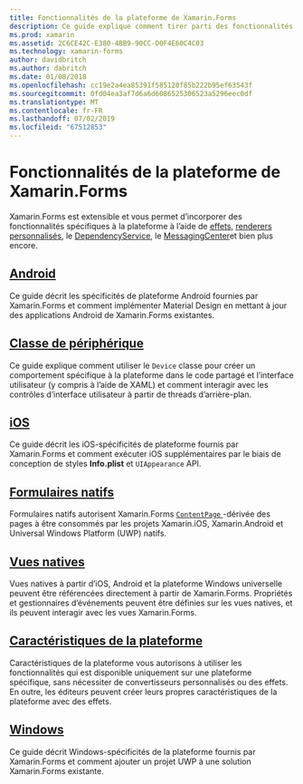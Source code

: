 ```yaml
---
title: Fonctionnalités de la plateforme de Xamarin.Forms
description: Ce guide explique comment tirer parti des fonctionnalités spécifiques aux plateformes dans les applications Xamarin.Forms à l’aide de diverses techniques.
ms.prod: xamarin
ms.assetid: 2C6CE42C-E380-4BB9-90CC-D0F4E60C4C03
ms.technology: xamarin-forms
author: davidbritch
ms.author: dabritch
ms.date: 01/08/2018
ms.openlocfilehash: cc19e2a4ea85391f585120f85b222b95ef63543f
ms.sourcegitcommit: 0fd04ea3af7d6a6d6086525306523a5296eec0df
ms.translationtype: MT
ms.contentlocale: fr-FR
ms.lasthandoff: 07/02/2019
ms.locfileid: "67512853"
---
```

# <a name="xamarinforms-platform-features"></a>Fonctionnalités de la plateforme de Xamarin.Forms

Xamarin.Forms est extensible et vous permet d’incorporer des fonctionnalités spécifiques à la plateforme à l’aide de [effets](~/xamarin-forms/app-fundamentals/effects/index.md), [renderers personnalisés](~/xamarin-forms/app-fundamentals/custom-renderer/index.md), le [DependencyService](~/xamarin-forms/app-fundamentals/dependency-service/index.md), le [MessagingCenter](~/xamarin-forms/app-fundamentals/messaging-center.md)et bien plus encore.

## <a name="androidandroidindexmd"></a>[Android](android/index.md)

Ce guide décrit les spécificités de plateforme Android fournies par Xamarin.Forms et comment implémenter Material Design en mettant à jour des applications Android de Xamarin.Forms existantes.

## <a name="device-classdevicemd"></a>[Classe de périphérique](device.md)

Ce guide explique comment utiliser le `Device` classe pour créer un comportement spécifique à la plateforme dans le code partagé et l’interface utilisateur (y compris à l’aide de XAML) et comment interagir avec les contrôles d’interface utilisateur à partir de threads d’arrière-plan.

## <a name="iosiosindexmd"></a>[iOS](ios/index.md)

Ce guide décrit les iOS-spécificités de plateforme fournis par Xamarin.Forms et comment exécuter iOS supplémentaires par le biais de conception de styles **Info.plist** et `UIAppearance` API.

## <a name="native-formsnative-formsmd"></a>[Formulaires natifs](native-forms.md)

Formulaires natifs autorisent Xamarin.Forms [ `ContentPage` ](xref:Xamarin.Forms.ContentPage)-dérivée des pages à être consommés par les projets Xamarin.iOS, Xamarin.Android et Universal Windows Platform (UWP) natifs.

## <a name="native-viewsnative-viewsindexmd"></a>[Vues natives](native-views/index.md)

Vues natives à partir d’iOS, Android et la plateforme Windows universelle peuvent être référencées directement à partir de Xamarin.Forms. Propriétés et gestionnaires d’événements peuvent être définies sur les vues natives, et ils peuvent interagir avec les vues Xamarin.Forms.

## <a name="platform-specificsplatform-specificsindexmd"></a>[Caractéristiques de la plateforme](platform-specifics/index.md)

Caractéristiques de la plateforme vous autorisons à utiliser les fonctionnalités qui est disponible uniquement sur une plateforme spécifique, sans nécessiter de convertisseurs personnalisés ou des effets. En outre, les éditeurs peuvent créer leurs propres caractéristiques de la plateforme avec des effets.

## <a name="windowswindowsindexmd"></a>[Windows](windows/index.md)

Ce guide décrit Windows-spécificités de la plateforme fournis par Xamarin.Forms et comment ajouter un projet UWP à une solution Xamarin.Forms existante.
